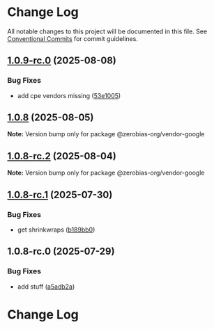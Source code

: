 # Change Log

All notable changes to this project will be documented in this file.
See [Conventional Commits](https://conventionalcommits.org) for commit guidelines.

## [1.0.9-rc.0](https://github.com/zerobias-org/vendor/compare/@zerobias-org/vendor-google@1.0.8...@zerobias-org/vendor-google@1.0.9-rc.0) (2025-08-08)


### Bug Fixes

* add cpe vendors missing ([53e1005](https://github.com/zerobias-org/vendor/commit/53e100520e848be73b2cba8a0ef4f184844b8abb))





## [1.0.8](https://github.com/zerobias-org/vendor/compare/@zerobias-org/vendor-google@1.0.8-rc.2...@zerobias-org/vendor-google@1.0.8) (2025-08-05)

**Note:** Version bump only for package @zerobias-org/vendor-google





## [1.0.8-rc.2](https://github.com/zerobias-org/vendor/compare/@zerobias-org/vendor-google@1.0.8-rc.1...@zerobias-org/vendor-google@1.0.8-rc.2) (2025-08-04)

**Note:** Version bump only for package @zerobias-org/vendor-google





## [1.0.8-rc.1](https://github.com/zerobias-org/vendor/compare/@zerobias-org/vendor-google@1.0.8-rc.0...@zerobias-org/vendor-google@1.0.8-rc.1) (2025-07-30)


### Bug Fixes

* get shrinkwraps ([b189bb0](https://github.com/zerobias-org/vendor/commit/b189bb0cf53ad66427530ccc0eab7824527942d3))





## 1.0.8-rc.0 (2025-07-29)


### Bug Fixes

* add stuff ([a5adb2a](https://github.com/zerobias-org/vendor/commit/a5adb2aecd0670c42e9077affecb6a047bf30fc6))





# Change Log
